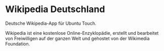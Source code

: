 # Wikipedia Deutschland
Deutsche Wikipedia-App für Ubuntu Touch.

Wikipedia ist eine kostenlose Online-Enzyklopädie, erstellt und bearbeitet von Freiwilligen auf der ganzen Welt und gehostet von der Wikimedia Foundation.